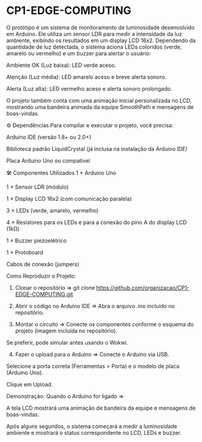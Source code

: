 # CP1-EDGE-COMPUTING

O protótipo é um sistema de monitoramento de luminosidade desenvolvido em Arduino.
Ele utiliza um sensor LDR para medir a intensidade da luz ambiente, exibindo os resultados em um display LCD 16x2. Dependendo da quantidade de luz detectada, o sistema aciona LEDs coloridos (verde, amarelo ou vermelho) e um buzzer para alertar o usuário:

Ambiente OK (Luz baixa): LED verde aceso.

Atenção (Luz média): LED amarelo aceso e breve alerta sonoro.

Alerta (Luz alta): LED vermelho aceso e alerta sonoro prolongado.

O projeto também conta com uma animação inicial personalizada no LCD, mostrando uma bandeira animada da equipe SmoothPath e mensagens de boas-vindas.

⚙️ Dependências
Para compilar e executar o projeto, você precisa:

Arduino IDE (versão 1.8+ ou 2.0+)

Biblioteca padrão LiquidCrystal (já inclusa na instalação da Arduino IDE)

Placa Arduino Uno ou compatível

🛠️ Componentes Utilizados
1 × Arduino Uno

1 × Sensor LDR (módulo)

1 × Display LCD 16x2 (com comunicação paralela)

3 × LEDs (verde, amarelo, vermelho)

4 × Resistores para os LEDs e para a conexão do pino A do display LCD (1kΩ)

1 × Buzzer piezoelétrico

1 × Protoboard

Cabos de conexão (jumpers)

Como Reproduzir o Projeto:
1. Clonar o repositório =>
git clone https://github.com/organizacao/CP1-EDGE-COMPUTING.git

2. Abrir o código no Arduino IDE =>
Abra o arquivo .ino incluído no repositório.

3. Montar o circuito =>
Conecte os componentes conforme o esquema do projeto (imagem incluída no repositório).

Se preferir, pode simular antes usando o Wokwi.

4. Fazer o upload para o Arduino =>
Conecte o Arduino via USB.

Selecione a porta correta (Ferramentas > Porta) e o modelo de placa (Arduino Uno).

Clique em Upload.

Demonstração:
Quando o Arduino for ligado =>

A tela LCD mostrará uma animação de bandeira da equipe e mensagens de boas-vindas.

Após alguns segundos, o sistema começará a medir a luminosidade ambiente e mostrará o status correspondente no LCD, LEDs e buzzer.
